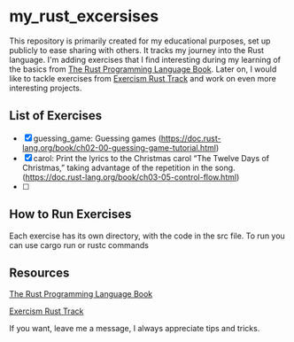 # my_rust_excersises
This repository is primarily created for my educational purposes, set up publicly to ease sharing with others. It tracks my journey into the Rust language. I'm adding exercises that I find interesting during my learning of the basics from [The Rust Programming Language Book](https://doc.rust-lang.org/book/title-page.html). Later on, I would like to tackle exercises from [Exercism Rust Track](https://exercism.org/tracks/rust) and work on even more interesting projects.

## List of Exercises
- [x] guessing_game: Guessing games (https://doc.rust-lang.org/book/ch02-00-guessing-game-tutorial.html)
- [x] carol: Print the lyrics to the Christmas carol “The Twelve Days of Christmas,” taking advantage of the repetition in the song. (https://doc.rust-lang.org/book/ch03-05-control-flow.html)
- [ ] 

## How to Run Exercises
Each exercise has its own directory, with the code in the src file. To run you can use cargo run or rustc commands

## Resources
[The Rust Programming Language Book](https://doc.rust-lang.org/book/title-page.html)

[Exercism Rust Track](https://exercism.org/tracks/rust)

If you want, leave me a message, I always appreciate tips and tricks.
